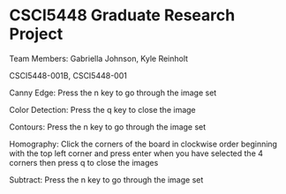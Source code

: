 # CSCI5448 Graduate Research Project

Team Members: Gabriella Johnson, Kyle Reinholt

CSCI5448-001B, CSCI5448-001

Canny Edge:
Press the n key to go through the image set

Color Detection:
Press the q key to close the image

Contours:
Press the n key to go through the image set

Homography:
Click the corners of the board in clockwise order beginning with the top left corner and press enter when you have selected the 4 corners then press q to close the images

Subtract:
Press the n key to go through the image set
